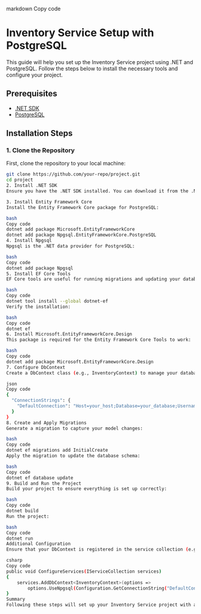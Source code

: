 markdown
Copy code
# Inventory Service Setup with PostgreSQL

This guide will help you set up the Inventory Service project using .NET and PostgreSQL. Follow the steps below to install the necessary tools and configure your project.

## Prerequisites

- [.NET SDK](https://dotnet.microsoft.com/download)
- [PostgreSQL](https://www.postgresql.org/download/)

## Installation Steps

### 1. Clone the Repository

First, clone the repository to your local machine:

```bash
git clone https://github.com/your-repo/project.git
cd project
2. Install .NET SDK
Ensure you have the .NET SDK installed. You can download it from the .NET downloads page.

3. Install Entity Framework Core
Install the Entity Framework Core package for PostgreSQL:

bash
Copy code
dotnet add package Microsoft.EntityFrameworkCore
dotnet add package Npgsql.EntityFrameworkCore.PostgreSQL
4. Install Npgsql
Npgsql is the .NET data provider for PostgreSQL:

bash
Copy code
dotnet add package Npgsql
5. Install EF Core Tools
EF Core tools are useful for running migrations and updating your database schema:

bash
Copy code
dotnet tool install --global dotnet-ef
Verify the installation:

bash
Copy code
dotnet ef
6. Install Microsoft.EntityFrameworkCore.Design
This package is required for the Entity Framework Core Tools to work:

bash
Copy code
dotnet add package Microsoft.EntityFrameworkCore.Design
7. Configure DbContext
Create a DbContext class (e.g., InventoryContext) to manage your database connections and entities. Ensure your connection string is added to the appsettings.json file:

json
Copy code
{
  "ConnectionStrings": {
    "DefaultConnection": "Host=your_host;Database=your_database;Username=your_username;Password=your_password"
  }
}
8. Create and Apply Migrations
Generate a migration to capture your model changes:

bash
Copy code
dotnet ef migrations add InitialCreate
Apply the migration to update the database schema:

bash
Copy code
dotnet ef database update
9. Build and Run the Project
Build your project to ensure everything is set up correctly:

bash
Copy code
dotnet build
Run the project:

bash
Copy code
dotnet run
Additional Configuration
Ensure that your DbContext is registered in the service collection (e.g., Startup.cs or Program.cs in .NET 6+):

csharp
Copy code
public void ConfigureServices(IServiceCollection services)
{
    services.AddDbContext<InventoryContext>(options =>
        options.UseNpgsql(Configuration.GetConnectionString("DefaultConnection")));
}
Summary
Following these steps will set up your Inventory Service project with a PostgreSQL database. For further customization and configuration, refer to the official documentation of .NET and Entity Framework Core.